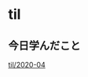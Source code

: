 # til

## 今日学んだこと

[til/2020\-04](https://github.com/tokiohamamatsu/til/blob/master/tir/2020-04.md#01)